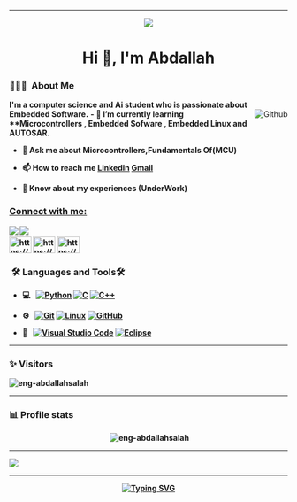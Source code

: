 <hr>
<div justify-content="center" text-aline="center" align="center">
<img src="https://camo.githubusercontent.com/0ab3ccd947eb4db17d1c8ea89c6ba3e7042b1d7dc5e7bb893339937670c6ab8f/68747470733a2f2f692e696d6775722e636f6d2f4136625747466c2e676966" data-canonical-src="https://i.imgur.com/A6bWGFl.gif" style="max-width: 100%; display: inline-block;" data-target="animated-image.originalImage">
</div>
<h1 align="center"><b>Hi 👋, I'm Abdallah</b></h1>
<h3 class="heading-element" dir="auto"> 👨🏻&zwj;💻 &nbsp;About Me </h3>
<b> I'm a computer science and Ai student who is passionate about Embedded Software.</b>
<img align="right" alt="Github" src="https://user-images.githubusercontent.com/48678280/88862734-4903af80-d201-11ea-968b-9c939d88a37c.gif" style="max-width: 100%; display: inline-block;" data-target="animated-image.originalImage"><b>
 - 🌱 I’m currently learning **Microcontrollers , Embedded Sofware , Embedded Linux and AUTOSAR.

- 💬 Ask me about **Microcontrollers,Fundamentals Of(MCU)**

- 📫 How to reach me <a href="https://www.linkedin.com/in/abdallah-salah-900a2a244" rel="nofollow">Linkedin</a>
<a href="https://www.eng.abdallah.sw@gmail.com" rel="nofollow">Gmail</a>

- 📄 Know about my experiences (UnderWork)
<h3 <p><u>Connect with me:</u></p></h3>
<p align="left">
<div display="inline-block">
<a href="eng.abdallah.sw@gmail.com"><img display ="inline" src="https://camo.githubusercontent.com/36abca4bcab1c9e2880505b22da85c7a7ab901dc58d159f31a1684685ec9af71/68747470733a2f2f696d672e736869656c64732e696f2f62616467652f476d61696c2d3333333333333f7374796c653d666f722d7468652d6261646765266c6f676f3d676d61696c266c6f676f436f6c6f723d726564" data-canonical-src="https://img.shields.io/badge/Gmail-333333?style=for-the-badge&amp;logo=gmail&amp;logoColor=red" style="max-width: 100%;"></a>
<a href="https://www.linkedin.com/in/abdallah-salah-900a2a244"><img src="https://camo.githubusercontent.com/591c02e8ff595d43e0b35b1b29aed639a7154b959cd8f8c854b9e176d885b094/68747470733a2f2f696d672e736869656c64732e696f2f62616467652f4c696e6b6564496e2d3030373742353f7374796c653d666f722d7468652d6261646765266c6f676f3d6c696e6b6564696e266c6f676f436f6c6f723d7768697465" data-canonical-src="https://img.shields.io/badge/LinkedIn-0077B5?style=for-the-badge&amp;logo=linkedin&amp;logoColor=white" style="max-width: 100%;">
</div>
<a href="https://linkedin.com/in/https://www.linkedin.com/in/abdallah-salah-900a2a244" target="blank"><img align="center" src="https://raw.githubusercontent.com/rahuldkjain/github-profile-readme-generator/master/src/images/icons/Social/linked-in-alt.svg" alt="https://www.linkedin.com/in/abdallah-salah-900a2a244" height="30" width="40" /></a>
<a href="https://fb.com/https://www.facebook.com/profile.php?id=100012512075833&mibextid=zbwkwl" target="blank"><img align="center" src="https://raw.githubusercontent.com/rahuldkjain/github-profile-readme-generator/master/src/images/icons/Social/facebook.svg" alt="https://www.facebook.com/profile.php?id=100012512075833&mibextid=zbwkwl" height="30" width="40" /></a>
<a href="https://www.youtube.com/c/https://www.facebook.com/profile.php?id=100012512075833&mibextid=zbwkwl" target="blank"><img align="center" src="https://raw.githubusercontent.com/rahuldkjain/github-profile-readme-generator/master/src/images/icons/Social/youtube.svg" alt="https://www.facebook.com/profile.php?id=100012512075833&mibextid=zbwkwl" height="30" width="40" /></a>
</p>

<h3 class="heading-element" dir="auto">  &nbsp;🛠️ Languages and Tools🛠️</h3>
<ul dir="auto">
<li>
<p dir="auto">💻 &nbsp;
<a target="_blank" rel="noopener noreferrer nofollow" href="https://camo.githubusercontent.com/8717d68f9391c117fed2e684f1661d04825367eea9e812bce2316064552612cb/68747470733a2f2f696d672e736869656c64732e696f2f62616467652f2d507974686f6e2d3333333333333f7374796c653d666c6174266c6f676f3d707974686f6e"><img src="https://camo.githubusercontent.com/8717d68f9391c117fed2e684f1661d04825367eea9e812bce2316064552612cb/68747470733a2f2f696d672e736869656c64732e696f2f62616467652f2d507974686f6e2d3333333333333f7374796c653d666c6174266c6f676f3d707974686f6e" alt="Python" data-canonical-src="https://img.shields.io/badge/-Python-333333?style=flat&amp;logo=python" style="max-width: 100%;"></a>
<a target="_blank" rel="noopener noreferrer nofollow" href="https://camo.githubusercontent.com/753bdba32d813919d965217a51f3dd19bfac2acfb4d404a74cfe2d2afd156bfa/68747470733a2f2f696d672e736869656c64732e696f2f62616467652f2d432d626c61636b3f7374796c653d666c61742d737175617265266c6f676f3d63"><img src="https://camo.githubusercontent.com/753bdba32d813919d965217a51f3dd19bfac2acfb4d404a74cfe2d2afd156bfa/68747470733a2f2f696d672e736869656c64732e696f2f62616467652f2d432d626c61636b3f7374796c653d666c61742d737175617265266c6f676f3d63" alt="C" data-canonical-src="https://img.shields.io/badge/-C-black?style=flat-square&amp;logo=c" style="max-width: 100%;"></a>
<a target="_blank" rel="noopener noreferrer nofollow" href="https://camo.githubusercontent.com/c0faa9d12d946eb13e6ed45094723eca9908e1872807466b3e8402e54be4425a/68747470733a2f2f696d672e736869656c64732e696f2f62616467652f2d432b2b2d3333333333333f7374796c653d666c6174266c6f676f3d43253242253242266c6f676f436f6c6f723d303035393943"><img src="https://camo.githubusercontent.com/c0faa9d12d946eb13e6ed45094723eca9908e1872807466b3e8402e54be4425a/68747470733a2f2f696d672e736869656c64732e696f2f62616467652f2d432b2b2d3333333333333f7374796c653d666c6174266c6f676f3d43253242253242266c6f676f436f6c6f723d303035393943" alt="C++" data-canonical-src="https://img.shields.io/badge/-C++-333333?style=flat&amp;logo=C%2B%2B&amp;logoColor=00599C" style="max-width: 100%;"></a></p>
</li>
<li>
<p dir="auto">⚙️ &nbsp;
<a target="_blank" rel="noopener noreferrer nofollow" href="https://camo.githubusercontent.com/8a7125489e1797dfccceebd9b4669a098d22394ed1cd441e14913cfda30513d9/68747470733a2f2f696d672e736869656c64732e696f2f62616467652f2d4769742d3333333333333f7374796c653d666c6174266c6f676f3d676974"><img src="https://camo.githubusercontent.com/8a7125489e1797dfccceebd9b4669a098d22394ed1cd441e14913cfda30513d9/68747470733a2f2f696d672e736869656c64732e696f2f62616467652f2d4769742d3333333333333f7374796c653d666c6174266c6f676f3d676974" alt="Git" data-canonical-src="https://img.shields.io/badge/-Git-333333?style=flat&amp;logo=git" style="max-width: 100%;"></a>
<a target="_blank" rel="noopener noreferrer nofollow" href="https://camo.githubusercontent.com/3751d9901eadd3e8ae4c56bda92bb37e09a0e8c5a787147a787b49e294512e50/68747470733a2f2f696d672e736869656c64732e696f2f62616467652f2d4c696e75782d3333333333333f7374796c653d666c6174266c6f676f3d4c696e7578266c6f676f436f6c6f723d464343363234"><img src="https://camo.githubusercontent.com/3751d9901eadd3e8ae4c56bda92bb37e09a0e8c5a787147a787b49e294512e50/68747470733a2f2f696d672e736869656c64732e696f2f62616467652f2d4c696e75782d3333333333333f7374796c653d666c6174266c6f676f3d4c696e7578266c6f676f436f6c6f723d464343363234" alt="Linux" data-canonical-src="https://img.shields.io/badge/-Linux-333333?style=flat&amp;logo=Linux&amp;logoColor=FCC624" style="max-width: 100%;"></a>
<a target="_blank" rel="noopener noreferrer nofollow" href="https://camo.githubusercontent.com/3bb5bcea14973fd4e53db973ea920d9ef9d09f18b8483ae82a2c580be369cdf8/68747470733a2f2f696d672e736869656c64732e696f2f62616467652f2d4769744875622d3333333333333f7374796c653d666c6174266c6f676f3d676974687562"><img src="https://camo.githubusercontent.com/3bb5bcea14973fd4e53db973ea920d9ef9d09f18b8483ae82a2c580be369cdf8/68747470733a2f2f696d672e736869656c64732e696f2f62616467652f2d4769744875622d3333333333333f7374796c653d666c6174266c6f676f3d676974687562" alt="GitHub" data-canonical-src="https://img.shields.io/badge/-GitHub-333333?style=flat&amp;logo=github" style="max-width: 100%;"></a>
</p>
</li>
<li>
<p dir="auto">🔧 &nbsp;
<a target="_blank" rel="noopener noreferrer nofollow" href="https://camo.githubusercontent.com/d8932bbfd71bc046a82e449545f35985b9a78f4ac73cd8b0d6e61f9f45179b30/68747470733a2f2f696d672e736869656c64732e696f2f62616467652f2d56697375616c25323053747564696f253230436f64652d3333333333333f7374796c653d666c6174266c6f676f3d76697375616c2d73747564696f2d636f6465266c6f676f436f6c6f723d303037414343"><img src="https://camo.githubusercontent.com/d8932bbfd71bc046a82e449545f35985b9a78f4ac73cd8b0d6e61f9f45179b30/68747470733a2f2f696d672e736869656c64732e696f2f62616467652f2d56697375616c25323053747564696f253230436f64652d3333333333333f7374796c653d666c6174266c6f676f3d76697375616c2d73747564696f2d636f6465266c6f676f436f6c6f723d303037414343" alt="Visual Studio Code" data-canonical-src="https://img.shields.io/badge/-Visual%20Studio%20Code-333333?style=flat&amp;logo=visual-studio-code&amp;logoColor=007ACC" style="max-width: 100%;"></a>
<a target="_blank" rel="noopener noreferrer nofollow" href="https://camo.githubusercontent.com/07a05990cfe79acb9a341ca71a8715d03a9297a109b147522ce3c3b56762d278/68747470733a2f2f696d672e736869656c64732e696f2f62616467652f2d45636c697073652d3333333333333f7374796c653d666c6174266c6f676f3d65636c697073652d696465266c6f676f436f6c6f723d324332323535"><img src="https://camo.githubusercontent.com/07a05990cfe79acb9a341ca71a8715d03a9297a109b147522ce3c3b56762d278/68747470733a2f2f696d672e736869656c64732e696f2f62616467652f2d45636c697073652d3333333333333f7374796c653d666c6174266c6f676f3d65636c697073652d696465266c6f676f436f6c6f723d324332323535" alt="Eclipse" data-canonical-src="https://img.shields.io/badge/-Eclipse-333333?style=flat&amp;logo=eclipse-ide&amp;logoColor=2C2255" style="max-width: 100%;"></a></p>
</li>
</ul>
<hr>
<h3 class="heading-element" dir="auto">✨ Visitors</h3>
<p align="left"> <img src="https://komarev.com/ghpvc/?username=eng-abdallahsalah&label=Profile%20views&color=0e75b6&style=flat" alt="eng-abdallahsalah" /> </p>
<hr>
<h3 class="heading-element" dir="auto">📊 Profile stats</h3>
<div  align="center" justify-content="center" text-aline="center" background-color="black" color="white">
<p>&nbsp;<img  border-radius="2px" background-color="red" color="Red" src="https://github-readme-stats.vercel.app/api?username=eng-abdallahsalah&show_icons=true&locale=en" alt="eng-abdallahsalah" /></p>
</div>
<hr>
<img src="https://camo.githubusercontent.com/ede97c03212c9582b08afc6d63b40d4b558f8416ee540db292c18b0f8e107528/68747470733a2f2f696d6775722e636f6d2f72696c485678412e706e67" data-canonical-src="https://imgur.com/rilHVxA.png" style="max-width: 100%;">
<hr>
<div justify-content="center" text-aline="center" align="center" font-family="" font-size="bolder margin-top=5px">
<a href="https://git.io/typing-svg"><img src="https://readme-typing-svg.herokuapp.com?font=times&weight=900&size=33&pause=1000&color=AF60F7&random=false&width=435&lines=Thank+you+for+your+visit;Thanks%2C+Dear!" alt="Typing SVG" /></a>    
</div>

